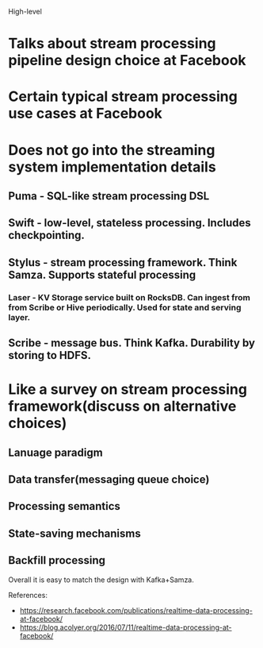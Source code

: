 High-level

# Talks about stream processing pipeline design choice at Facebook
# Certain typical stream processing use cases at Facebook
# Does not go into the streaming system implementation details
## Puma - SQL-like stream processing DSL
## Swift - low-level, stateless processing. Includes checkpointing.
## Stylus - stream processing framework. Think Samza. Supports stateful processing
### Laser - KV Storage service built on RocksDB. Can ingest from from Scribe or Hive periodically. Used for state and serving layer.
## Scribe - message bus. Think Kafka. Durability by storing to HDFS.
# Like a survey on stream processing framework(discuss on alternative choices)
## Lanuage paradigm
## Data transfer(messaging queue choice)
## Processing semantics
## State-saving mechanisms
## Backfill processing

Overall it is easy to match the design with Kafka+Samza.


References:
- https://research.facebook.com/publications/realtime-data-processing-at-facebook/
- https://blog.acolyer.org/2016/07/11/realtime-data-processing-at-facebook/
